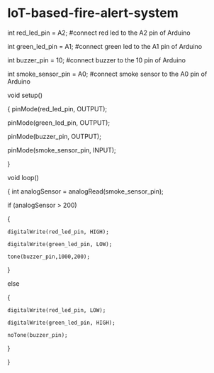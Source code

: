 # IoT-based-fire-alert-system

int red_led_pin = A2; #connect red led to the A2 pin of Arduino

int green_led_pin = A1; #connect green led to the A1 pin of Arduino
 
int buzzer_pin = 10; #connect buzzer to the 10 pin of Arduino

int smoke_sensor_pin = A0; #connect smoke sensor to the A0 pin of Arduino

void setup()

{
  pinMode(red_led_pin, OUTPUT);

  pinMode(green_led_pin, OUTPUT);

  pinMode(buzzer_pin, OUTPUT);

  pinMode(smoke_sensor_pin, INPUT);

}

void loop() 

{
   int analogSensor = analogRead(smoke_sensor_pin);
   

  if (analogSensor > 200)

  {

    digitalWrite(red_led_pin, HIGH);

    digitalWrite(green_led_pin, LOW);

    tone(buzzer_pin,1000,200);

  }
  
   else

  {

    digitalWrite(red_led_pin, LOW);

    digitalWrite(green_led_pin, HIGH);

    noTone(buzzer_pin);

  }
 

}
